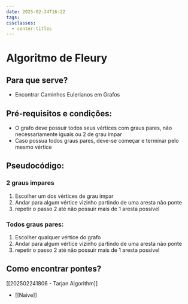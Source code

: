 ```yaml
---
date: 2025-02-24T16:22
tags: 
cssclasses:
  - center-titles
---
```

# Algoritmo de Fleury

## Para que serve?

- Encontrar Caminhos Eulerianos em Grafos
## Pré-requisitos e condições:

- O grafo deve possuir todos seus vértices com graus pares, não necessariamente iguais ou 2 de grau ímpar
- Caso possua todos graus pares, deve-se começar e terminar pelo mesmo vértice
## Pseudocódigo:
### 2 graus impares

1. Escolher um dos vértices de grau impar
2. Andar para algum vértice vizinho partindo de uma aresta não ponte
3. repetir o passo 2 até não possuir mais de 1 aresta possível
### Todos graus pares:
1. Escolher qualquer vértice do grafo
2. Andar para algum vértice vizinho partindo de uma aresta não ponte
3. repetir o passo 2 até não possuir mais de 1 aresta possível

## Como encontrar pontes?

[[202502241806 - Tarjan Algorithm]]
- [[Naive]]